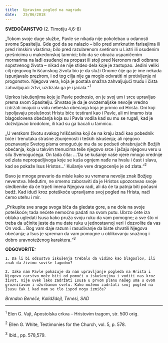 ```yaml
---
title:  Upravimo pogled na nagradu
date:   25/06/2018
---
```


**SVEDOČANSTVO** (2. Timotiju 4,6-8)

„Tokom svoje duge službe, Pavle se nikada nije pokolebao u odanosti svome Spasitelju. Gde god da se nalazio – bilo pred smrknutim farisejima ili pred rimskim vlastima; bilo pred razularenom svetinom u Listri ili osuđenim grešnicima u makedonskoj tamnici; bilo da se obraća uspaničenim mornarima na lađi osuđenoj na propast ili stoji pred Neronom radi odbrane sopstvenog života – nikad se nije stideo dela koje je zastupao. Jedini veliki cilj njegovog hrišćanskog života bio je da služi Onome čije ga je ime nekada ispunjavalo prezirom, i od tog cilja nije ga moglo odvratiti ni protivljenje ni progonstvo. Njegova vera, koja je postala snažna zahvaljujući trudu i čista zahvaljujući žrtvi, uzdizala ga je i jačala.“<sup>1</sup>

Uprkos iskušenjima koje je Pavle podnosio, on je svoj um i srce upravljao prema svom Spasitelju. Shvatao je da je ovozemaljske nevolje vredno izdržati imajući u vidu nebeska obećanja koja je primio od Hrista. Oni koji ispoljavaju poslušnost Hristu biće testirani kao i Pavle, ali mi imamo ista blagoslovena obećanja koja su i Pavla vodila kad su mu se rugali, kad je doživljavao brodolom, ili kad su ga bacali u tamnicu.

„U verskom životu svakog hrišćanina koji će na kraju izaći kao pobednik biće i trenutaka strašne zbunjenosti i teških iskušenja; ali njegovo poznavanje Svetog pisma omogućuje mu da se podseti ohrabrujućih Božjih obećanja, koja u takvim trenucima teše njegovo srce i jačaju njegovu veru u silu Svemogućega. On tada čita: ...’Da se kušanje vaše vjere mnogo vrednije od zlata nepropadljivoga koje se kuša ognjem nađe na hvalu i čast i slavu, kad se pokaže Isus Hristos...’ Kušanje vere dragocenije je od zlata.“<sup>2</sup>

Đavo je mnoge prevario da misle kako su vremena nevolje znak Božjeg neverstva. Međutim, ne smemo zaboraviti da je Hristos upozoravao svoje sledbenike da će trpeti imena Njegova radi, ali da će ta patnja biti počasni bedž. Kad idući kroz poteškoće upravljamo svoj pogled na Hrista, naći ćemo utehu i mir.

„Prikupite sve snage svoga bića da gledate gore, a ne dole na svoje poteškoće; tada nećete nemoćno padati na svom putu. Ubrzo ćete iza oblaka ugledati Isusa kako pruža svoju ruku da vam pomogne; a sve što vi treba da učinite jeste da mu date ruku u jednostavnoj veri i dozvolite da vas On vodi... Bog vam daje razum i rasuđivanje da biste shvatili Njegova obećanja; a Isus je spreman da vam pomogne u oblikovanju snažnog i dobro uravnoteženog karaktera.“<sup>3</sup>

**ODGOVORITE:**

`1. Da li bi odsustvo iskušenja trebalo da vidimo kao blagoslov, ili znak da živimo suviše lagodno?`

`2. Iako nam Pavle pokazuje da nam upravljanje pogleda na Hrista i Njegovo carstvo može biti od pomoći u iskušenjima i voditi nas kroz život, nije uvek lako zadržati Isusa u prvom planu našeg uma u ovom grozničavom i užurbanom svetu. Kako možemo zadržati svoj pogled na Isusu čak i kad nam se tlo ispod nogu izmiče?`

*Brendon Beneče, Kolidždejl, Tenesi, SAD*
____________

<sup>1</sup> Elen G. Vajt,  Apostolska crkva – Hristovim tragom, str. 500 orig.

<sup>2</sup> Ellen G. White, Testimonies for the Church, vol. 5, p. 578.

<sup>3</sup> Ibid., pp. 578,579.
